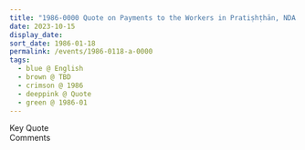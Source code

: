 ```yaml
---
title: "1986-0000 Quote on Payments to the Workers in Pratiṣhṭhān, NDA Road, Warje, Pune, Maharashtra, India"
date: 2023-10-15
display_date: 
sort_date: 1986-01-18
permalink: /events/1986-0118-a-0000
tags:
  - blue @ English
  - brown @ TBD
  - crimson @ 1986
  - deeppink @ Quote
  - green @ 1986-01
---
```


<wave-list>
  <list-title color="green" width="75">Key Quote</list-title>
  <list-item color="BlanchedAlmond"  width="200"></list-item>
  <list-item color="Lavender"></list-item>
  <list-item color="BlanchedAlmond"></list-item>
</wave-list>

<br>

<wave-list>
  <list-title color="green" width="75">Comments</list-title>
  <list-item color="BlanchedAlmond"  width="200"></list-item>
  <list-item color="Lavender"></list-item>
  <list-item color="BlanchedAlmond"></list-item>
</wave-list>